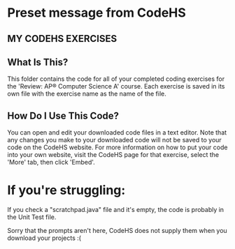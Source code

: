 # Preset message from CodeHS 
 
 
 MY CODEHS EXERCISES
 -------------------

 What Is This?
 -------------
This folder contains the code for all of your completed
coding exercises for the 'Review: AP® Computer Science A' course.
Each exercise is saved in its own file with the exercise 
name as the name of the file. 

 How Do I Use This Code?
 -----------------------
You can open and edit your downloaded code files in a text
editor. Note that any changes you make to your downloaded
code will not be saved to your code on the CodeHS website.
For more information on how to put your code into your own
website, visit the CodeHS page for that exercise, select
the 'More' tab, then click 'Embed'.

# If you're struggling:

If you check a "scratchpad.java" file and it's empty, the code is probably in the Unit Test file.

Sorry that the prompts aren't here, CodeHS does not supply them when you download your projects :(
